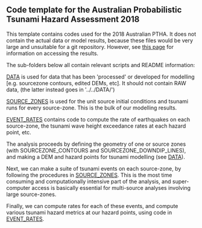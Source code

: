 Code template for the Australian Probabilistic Tsunami Hazard Assessment 2018
-----------------------------------------------------------------------------

This template contains codes used for the 2018 Australian PTHA. It does not contain
the actual data or model results, because these files would be very large and unsuitable 
for a git repository. However, see [this page](https://github.com/GeoscienceAustralia/ptha/tree/master/ptha_access)
for information on accessing the results.

The sub-folders below all contain relevant scripts and README information:

[DATA](DATA) is used for data that has been 'processed' or developed for modelling
  [e.g. sourcezone contours, edited DEMs, etc]. It should not contain RAW data,
  (the latter instead goes in '../../DATA/')

[SOURCE_ZONES](SOURCE_ZONES) is used for the unit source initial conditions and tsunami runs for
  every source-zone. This is the bulk of our modelling results.

[EVENT_RATES](EVENT_RATES) contains code to compute the rate of earthquakes on each source-zone,
  the tsunami wave height exceedance rates at each hazard point, etc.


The analysis proceeds by defining the geometry of one or source zones (with
SOURCEZONE_CONTOURS and SOURCEZONE_DOWNDIP_LINES), and making a DEM and hazard
points for tsunami modelling (see [DATA](DATA)). 

Next, we can make a suite of tsunami events on each source-zone, by following
the procedures in [SOURCE_ZONES](SOURCE_ZONES). This is the most time consuming
and computationally intensive part of the analysis, and super-computer access
is basically essential for multi-source analyses involving large source-zones. 

Finally, we can compute rates for each of these events, and compute various tsunami 
hazard metrics at our hazard points, using code in [EVENT_RATES](EVENT_RATES).
